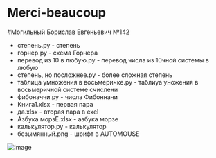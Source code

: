 # Merci-beaucoup
#Могильный Борислав Евгеньевич №142
 
- степень.py - степень
- горнер.py - схема Горнера
- перевод из 10 в любую.py - перевод числа из 10чной системы в любую
- степень, но посложнее.py - более сложная степень
- таблица умножения в восьмеричке.py - таблиуа уножения в восьмеричной системе счислени
- фибоначчи.py - числа Фибонначи
- Книга1.xlsx - первая пара
- да.xlsx - вторая пара в exel
- Азбука морзЕ.xlsx - азбука морзе
- калькулятор.py - калькулятор
- безымянный.png - шрифт в AUTOMOUSE

![image](https://user-images.githubusercontent.com/76615554/192688367-b67af343-5d30-4dc7-b69b-a19fc8bac7f4.png)
